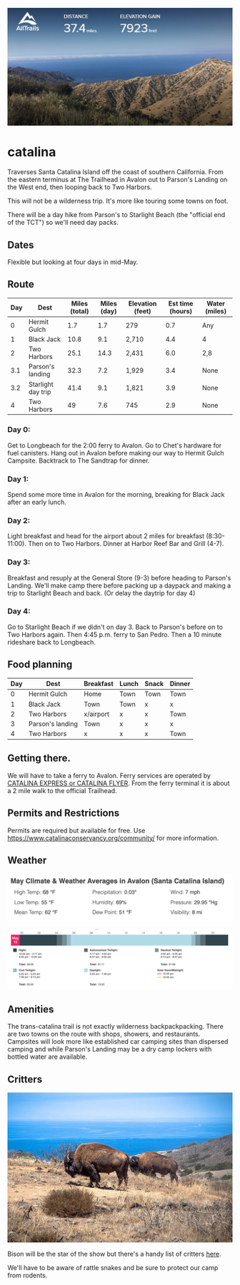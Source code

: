 ![alt](images/banner.jpeg)

# catalina

Traverses Santa Catalina Island off the coast of southern California. From the eastern terminus at The Trailhead in Avalon out to Parson's Landing on the West end, then looping back to Two Harbors.

This will not be a wilderness trip.  It's more like touring some towns on foot.

There will be a day hike from Parson's to Starlight Beach (the "official end of the TCT") so we'll need day packs.

## Dates

Flexible but looking at four days in mid-May.

## Route 


| Day | Dest| Miles (total) | Miles (day) | Elevation (feet)| Est time (hours)| Water (miles) |
|-----|--------------------|---------------|-------------|-----------|----------|-------|
| 0   | Hermit Gulch       | 1.7| 1.7| 279| 0.7| Any|
| 1   | Black Jack         | 10.8| 9.1| 2,710| 4.4| 4|
| 2   | Two Harbors        | 25.1| 14.3| 2,431| 6.0| 2,8|
| 3.1 | Parson's landing   |32.3 |7.2 |1,929 | 3.4| None|
| 3.2 | Starlight day trip |41.4 |9.1 |1,821 | 3.9| None|
|   4 | Two Harbors        |49 |7.6 |745 | 2.9| None|


### Day 0:

Get to Longbeach for the 2:00 ferry to Avalon.  Go to Chet's hardware for fuel canisters.  Hang out in Avalon before making our way to Hermit Gulch Campsite.  Backtrack to The Sandtrap for dinner.

### Day 1:
Spend some more time in Avalon for the morning, breaking for Black Jack after an early lunch.

### Day 2:

Light breakfast and head for the airport about 2 miles for breakfast (8:30-11:00).  Then on to Two Harbors.  Dinner at Harbor Reef Bar and Grill (4-7).

### Day 3:

Breakfast and resuply at the General Store (9-3) before heading to Parson's Landing.  We'll make camp there before packing up a daypack and making a trip to Starlight Beach and back.  (Or delay the daytrip for day 4)

### Day 4:

Go to Starlight Beach if we didn't on day 3.  Back to Parson's before on to Two Harbors again. Then 4:45 p.m. ferry to San Pedro.  Then a 10 minute rideshare back to Longbeach.

## Food planning

| Day | Dest             | Breakfast | Lunch | Snack | Dinner |
|-----|------------------|-----------|-------|-------|--------|
| 0   | Hermit Gulch     | Home      | Town  | Town  | Town   |
| 1   | Black Jack       | Town      | Town  | x     | x      |
| 2   | Two Harbors      | x/airport | x     | x     | Town   |
| 3   | Parson's landing | Town      | x     | x     | x      |
| 4   | Two Harbors      | x         | x     | x     | Town   |

## Getting there.

We will have to take a ferry to Avalon. Ferry services are operated by [CATALINA EXPRESS or CATALINA FLYER](https://www.lovecatalina.com/island-info/get-here/passenger-ferry/). From the ferry terminal it is about a 2 mile walk to the official Trailhead.

## Permits and Restrictions

Permits are required but available for free. Use https://www.catalinaconservancy.org/community/ for more information.

## Weather

![alt](images/climate.png)

![alt](images/sunlight.png)

## Amenities

The trans-catalina trail is not exactly wilderness backpackpacking. There are two towns on the route with shops, showers, and restaurants. Campsites will look more like established car camping sites than dispersed camping and while Parson's Landing may be a dry camp lockers with bottled water are available.  

## Critters

![alt](images/bison.jpeg)

Bison will be the star of the show but there's a handy list of critters [here](https://www.catalinaconservancy.org/index.php?s=wildlife&p=animal_species).

We'll have to be aware of rattle snakes and be sure to protect our camp from rodents.

